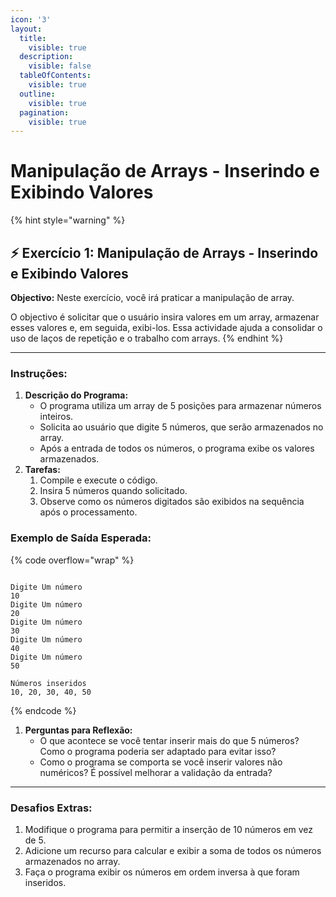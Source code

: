 ```yaml
---
icon: '3'
layout:
  title:
    visible: true
  description:
    visible: false
  tableOfContents:
    visible: true
  outline:
    visible: true
  pagination:
    visible: true
---
```


# Manipulação de Arrays - Inserindo e Exibindo Valores

{% hint style="warning" %}
## ⚡️ Exercício 1:  Manipulação de Arrays - Inserindo e Exibindo Valores



**Objectivo:** Neste exercício, você irá praticar a manipulação de array.&#x20;

O objectivo é solicitar que o usuário insira valores em um array, armazenar esses valores e, em seguida, exibi-los. Essa actividade ajuda a consolidar o uso de laços de repetição e o trabalho com arrays.
{% endhint %}



***



### **Instruções:**

1. **Descrição do Programa:**
   * O programa utiliza um array de 5 posições para armazenar números inteiros.
   * Solicita ao usuário que digite 5 números, que serão armazenados no array.
   * Após a entrada de todos os números, o programa exibe os valores armazenados.
2. **Tarefas:**
   1. Compile e execute o código.
   2. Insira 5 números quando solicitado.
   3. Observe como os números digitados são exibidos na sequência após o processamento.

### **Exemplo de Saída Esperada:**

{% code overflow="wrap" %}
```

Digite Um número
10
Digite Um número
20
Digite Um número
30
Digite Um número
40
Digite Um número
50

Números inseridos
10, 20, 30, 40, 50

```
{% endcode %}

1. **Perguntas para Reflexão:**
   * O que acontece se você tentar inserir mais do que 5 números? Como o programa poderia ser adaptado para evitar isso?
   * Como o programa se comporta se você inserir valores não numéricos? É possível melhorar a validação da entrada?



***



### **Desafios Extras:**

1. Modifique o programa para permitir a inserção de 10 números em vez de 5.
2. Adicione um recurso para calcular e exibir a soma de todos os números armazenados no array.
3. Faça o programa exibir os números em ordem inversa à que foram inseridos.
